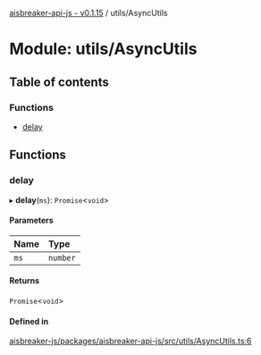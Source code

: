 [aisbreaker-api-js - v0.1.15](../README.md) / utils/AsyncUtils

# Module: utils/AsyncUtils

## Table of contents

### Functions

- [delay](utils_AsyncUtils.md#delay)

## Functions

### delay

▸ **delay**(`ms`): `Promise`<`void`\>

#### Parameters

| Name | Type |
| :------ | :------ |
| `ms` | `number` |

#### Returns

`Promise`<`void`\>

#### Defined in

[aisbreaker-js/packages/aisbreaker-api-js/src/utils/AsyncUtils.ts:6](https://github.com/aisbreaker/aisbreaker-js/blob/develop/packages/aisbreaker-api-js/src/utils/AsyncUtils.ts#L6)
